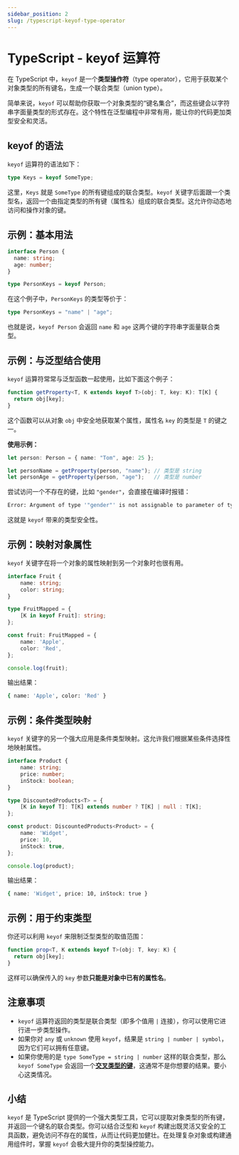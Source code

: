 ```yaml
---
sidebar_position: 2
slug: /typescript-keyof-type-operator
---
```


# TypeScript - keyof 运算符

在 TypeScript 中，`keyof` 是一个**类型操作符**（type operator），它用于获取某个对象类型的所有键名，生成一个联合类型（union type）。

简单来说，`keyof` 可以帮助你获取一个对象类型的“键名集合”，而这些键会以字符串字面量类型的形式存在。这个特性在泛型编程中非常有用，能让你的代码更加类型安全和灵活。



## keyof 的语法

`keyof` 运算符的语法如下：

```typescript
type Keys = keyof SomeType;
```

这里，`Keys` 就是 `SomeType` 的所有键组成的联合类型。`keyof` 关键字后面跟一个类型名，返回一个由指定类型的所有键（属性名）组成的联合类型。这允许你动态地访问和操作对象的键。



## 示例：基本用法

```typescript showLineNumbers
interface Person {
  name: string;
  age: number;
}

type PersonKeys = keyof Person;
```

在这个例子中，`PersonKeys` 的类型等价于：

```typescript
type PersonKeys = "name" | "age";
```

也就是说，`keyof Person` 会返回 `name` 和 `age` 这两个键的字符串字面量联合类型。



## 示例：与泛型结合使用

`keyof` 运算符常常与泛型函数一起使用，比如下面这个例子：

```typescript showLineNumbers
function getProperty<T, K extends keyof T>(obj: T, key: K): T[K] {
  return obj[key];
}
```

这个函数可以从对象 `obj` 中安全地获取某个属性，属性名 `key` 的类型是 `T` 的键之一。

**使用示例：**

```typescript showLineNumbers
let person: Person = { name: "Tom", age: 25 };

let personName = getProperty(person, "name"); // 类型是 string
let personAge = getProperty(person, "age");   // 类型是 number
```

尝试访问一个不存在的键，比如 `"gender"`，会直接在编译时报错：

```bash
Error: Argument of type '"gender"' is not assignable to parameter of type 'keyof Person'
```

这就是 `keyof` 带来的类型安全性。



## 示例：映射对象属性

`keyof` 关键字在将一个对象的属性映射到另一个对象时也很有用。

```typescript showLineNumbers
interface Fruit {
    name: string;
    color: string;
}

type FruitMapped = {
    [K in keyof Fruit]: string;
};

const fruit: FruitMapped = {
    name: 'Apple',
    color: 'Red',
};

console.log(fruit);
```

输出结果：

```bash
{ name: 'Apple', color: 'Red' }
```



## 示例：条件类型映射

`keyof` 关键字的另一个强大应用是条件类型映射。这允许我们根据某些条件选择性地映射属性。

```typescript showLineNumbers
interface Product {
    name: string;
    price: number;
    inStock: boolean;
}

type DiscountedProducts<T> = {
    [K in keyof T]: T[K] extends number ? T[K] | null : T[K];
};

const product: DiscountedProducts<Product> = {
    name: 'Widget',
    price: 10,
    inStock: true,
};

console.log(product);
```

输出结果：

```bash
{ name: 'Widget', price: 10, inStock: true }
```



## 示例：用于约束类型

你还可以利用 `keyof` 来限制泛型类型的取值范围：

```typescript showLineNumbers
function prop<T, K extends keyof T>(obj: T, key: K) {
  return obj[key];
}
```

这样可以确保传入的 `key` 参数**只能是对象中已有的属性名**。



## 注意事项

- `keyof` 运算符返回的类型是联合类型（即多个值用 `|` 连接），你可以使用它进行进一步类型操作。
- 如果你对 `any` 或 `unknown` 使用 `keyof`，结果是 `string | number | symbol`，因为它们可以拥有任意键。
- 如果你使用的是 `type SomeType = string | number` 这样的联合类型，那么 `keyof SomeType` 会返回一个[**交叉类型的键**](/ts/typescript-intersection-types)，这通常不是你想要的结果。要小心这类情况。



## 小结

`keyof` 是 TypeScript 提供的一个强大类型工具，它可以提取对象类型的所有键，并返回一个键名的联合类型。你可以结合泛型和 `keyof` 构建出既灵活又安全的工具函数，避免访问不存在的属性，从而让代码更加健壮。在处理复杂对象或构建通用组件时，掌握 `keyof` 会极大提升你的类型操控能力。
